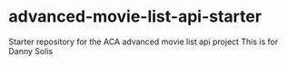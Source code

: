 # advanced-movie-list-api-starter

Starter repository for the ACA advanced movie list api project
This is for Danny Solis
